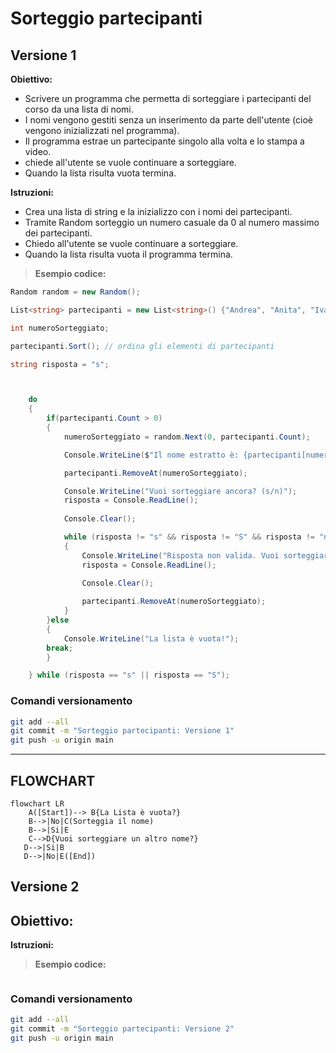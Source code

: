 # Sorteggio partecipanti

## Versione 1

**Obiettivo:**

- Scrivere un programma che permetta di sorteggiare i partecipanti del corso da una lista di nomi.
- I nomi vengono gestiti senza un inserimento da parte dell'utente (cioè vengono inizializzati nel programma).
- Il programma estrae un partecipante singolo alla volta e lo stampa a video.
- chiede all'utente se vuole continuare a sorteggiare.
- Quando la lista risulta vuota termina.

**Istruzioni:**
- Crea una lista di string e la inizializzo con i nomi dei partecipanti.
- Tramite Random sorteggio un numero casuale da 0 al numero massimo dei partecipanti.
- Chiedo all'utente se vuole continuare a sorteggiare.
- Quando la lista risulta vuota il programma termina.

>**Esempio codice:**

```csharp
Random random = new Random();

List<string> partecipanti = new List<string>() {"Andrea", "Anita", "Ivan", "Diego", "Sofia", "Giorgio", "Felipe", "Tamer" }; 

int numeroSorteggiato;

partecipanti.Sort(); // ordina gli elementi di partecipanti

string risposta = "s"; 



    do
    {
        if(partecipanti.Count > 0)
        {
            numeroSorteggiato = random.Next(0, partecipanti.Count);

            Console.WriteLine($"Il nome estratto è: {partecipanti[numeroSorteggiato]}");

            partecipanti.RemoveAt(numeroSorteggiato);

            Console.WriteLine("Vuoi sorteggiare ancora? (s/n)");
            risposta = Console.ReadLine();
            
            Console.Clear();

            while (risposta != "s" && risposta != "S" && risposta != "n" && risposta != "N")
            {
                Console.WriteLine("Risposta non valida. Vuoi sorteggiare ancora? (s/n)");
                risposta = Console.ReadLine();
            
                Console.Clear();

                partecipanti.RemoveAt(numeroSorteggiato);
            }
        }else
        {
            Console.WriteLine("La lista è vuota!");
        break;
        }

    } while (risposta == "s" || risposta == "S");

```

### Comandi versionamento

```bash
git add --all
git commit -m "Sorteggio partecipanti: Versione 1"
git push -u origin main
```
---

## FLOWCHART

```mermaid
flowchart LR
    A([Start])--> B{La Lista è vuota?}
    B-->|No|C(Sorteggia il nome)
    B-->|Si|E
    C-->D{Vuoi sorteggiare un altro nome?}
   D-->|Si|B
   D-->|No|E([End])
   ```

   ## Versione 2

**Obiettivo:**
- 
**Istruzioni:**

>**Esempio codice:**

```csharp

```

### Comandi versionamento

```bash
git add --all
git commit -m "Sorteggio partecipanti: Versione 2"
git push -u origin main
```